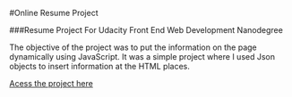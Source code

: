 #Online Resume Project

###Resume Project For Udacity Front End Web Development Nanodegree

The objective of the project was to put the information on the page dynamically using JavaScript. It was a simple project where I used Json objects to insert information at the HTML places.

<a href="https://camillodev.github.io/frontend-nanodegree-resume/">Acess the project here</a>

